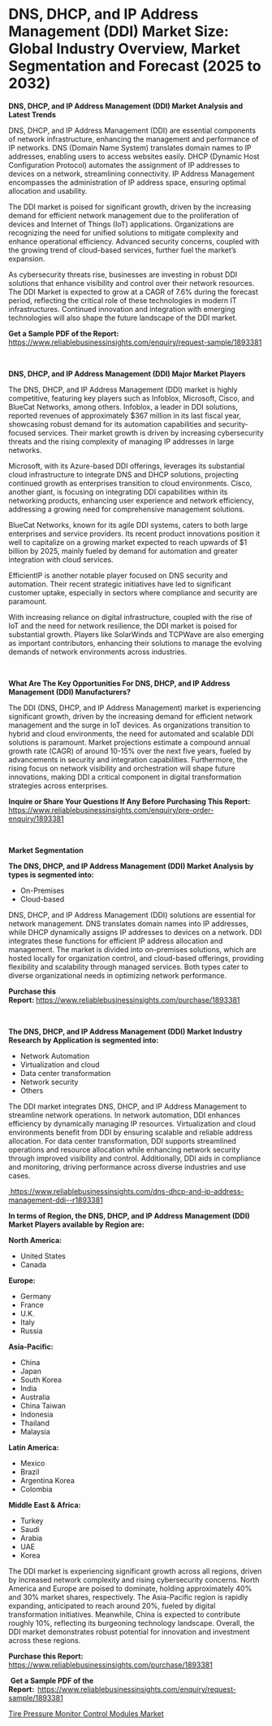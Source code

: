 <p><h1>DNS, DHCP, and IP Address Management (DDI) Market Size: Global Industry Overview, Market Segmentation and Forecast (2025 to 2032)</h1></p><p><strong>DNS, DHCP, and IP Address Management (DDI) Market Analysis and Latest Trends</strong></p>
<p><p>DNS, DHCP, and IP Address Management (DDI) are essential components of network infrastructure, enhancing the management and performance of IP networks. DNS (Domain Name System) translates domain names to IP addresses, enabling users to access websites easily. DHCP (Dynamic Host Configuration Protocol) automates the assignment of IP addresses to devices on a network, streamlining connectivity. IP Address Management encompasses the administration of IP address space, ensuring optimal allocation and usability.</p><p>The DDI market is poised for significant growth, driven by the increasing demand for efficient network management due to the proliferation of devices and Internet of Things (IoT) applications. Organizations are recognizing the need for unified solutions to mitigate complexity and enhance operational efficiency. Advanced security concerns, coupled with the growing trend of cloud-based services, further fuel the market’s expansion.</p><p>As cybersecurity threats rise, businesses are investing in robust DDI solutions that enhance visibility and control over their network resources. The DDI Market is expected to grow at a CAGR of 7.6% during the forecast period, reflecting the critical role of these technologies in modern IT infrastructures. Continued innovation and integration with emerging technologies will also shape the future landscape of the DDI market.</p></p>
<p><strong>Get a Sample PDF of the Report:&nbsp;</strong> <a href="https://www.reliablebusinessinsights.com/enquiry/request-sample/1893381?utm_campaign=3256&utm_medium=2&utm_source=Github&utm_content=ia&utm_term=28032025&utm_id=dns-dhcp-and-ip-address-management-ddi">https://www.reliablebusinessinsights.com/enquiry/request-sample/1893381</a></p>
<p>&nbsp;</p>
<p><strong>DNS, DHCP, and IP Address Management (DDI) Major Market Players</strong></p>
<p><p>The DNS, DHCP, and IP Address Management (DDI) market is highly competitive, featuring key players such as Infoblox, Microsoft, Cisco, and BlueCat Networks, among others. Infoblox, a leader in DDI solutions, reported revenues of approximately $367 million in its last fiscal year, showcasing robust demand for its automation capabilities and security-focused services. Their market growth is driven by increasing cybersecurity threats and the rising complexity of managing IP addresses in large networks.</p><p>Microsoft, with its Azure-based DDI offerings, leverages its substantial cloud infrastructure to integrate DNS and DHCP solutions, projecting continued growth as enterprises transition to cloud environments. Cisco, another giant, is focusing on integrating DDI capabilities within its networking products, enhancing user experience and network efficiency, addressing a growing need for comprehensive management solutions.</p><p>BlueCat Networks, known for its agile DDI systems, caters to both large enterprises and service providers. Its recent product innovations position it well to capitalize on a growing market expected to reach upwards of $1 billion by 2025, mainly fueled by demand for automation and greater integration with cloud services.</p><p>EfficientIP is another notable player focused on DNS security and automation. Their recent strategic initiatives have led to significant customer uptake, especially in sectors where compliance and security are paramount.</p><p>With increasing reliance on digital infrastructure, coupled with the rise of IoT and the need for network resilience, the DDI market is poised for substantial growth. Players like SolarWinds and TCPWave are also emerging as important contributors, enhancing their solutions to manage the evolving demands of network environments across industries.</p></p>
<p>&nbsp;</p>
<p><strong>What Are The Key Opportunities For DNS, DHCP, and IP Address Management (DDI) Manufacturers?</strong></p>
<p><p>The DDI (DNS, DHCP, and IP Address Management) market is experiencing significant growth, driven by the increasing demand for efficient network management and the surge in IoT devices. As organizations transition to hybrid and cloud environments, the need for automated and scalable DDI solutions is paramount. Market projections estimate a compound annual growth rate (CAGR) of around 10-15% over the next five years, fueled by advancements in security and integration capabilities. Furthermore, the rising focus on network visibility and orchestration will shape future innovations, making DDI a critical component in digital transformation strategies across enterprises.</p></p>
<p><strong>Inquire or Share Your Questions If Any Before Purchasing This Report:</strong> <a href="https://www.reliablebusinessinsights.com/enquiry/pre-order-enquiry/1893381?utm_campaign=3256&utm_medium=2&utm_source=Github&utm_content=ia&utm_term=28032025&utm_id=dns-dhcp-and-ip-address-management-ddi">https://www.reliablebusinessinsights.com/enquiry/pre-order-enquiry/1893381</a></p>
<p>&nbsp;</p>
<p><strong>Market Segmentation</strong></p>
<p><strong>The DNS, DHCP, and IP Address Management (DDI) Market Analysis by types is segmented into:</strong></p>
<p><ul><li>On-Premises</li><li>Cloud-based</li></ul></p>
<p><p>DNS, DHCP, and IP Address Management (DDI) solutions are essential for network management. DNS translates domain names into IP addresses, while DHCP dynamically assigns IP addresses to devices on a network. DDI integrates these functions for efficient IP address allocation and management. The market is divided into on-premises solutions, which are hosted locally for organization control, and cloud-based offerings, providing flexibility and scalability through managed services. Both types cater to diverse organizational needs in optimizing network performance.</p></p>
<p><strong>Purchase this Report:&nbsp;</strong><a href="https://www.reliablebusinessinsights.com/purchase/1893381?utm_campaign=3256&utm_medium=2&utm_source=Github&utm_content=ia&utm_term=28032025&utm_id=dns-dhcp-and-ip-address-management-ddi">https://www.reliablebusinessinsights.com/purchase/1893381</a></p>
<p>&nbsp;</p>
<p><strong>The DNS, DHCP, and IP Address Management (DDI) Market Industry Research by Application is segmented into:</strong></p>
<p><ul><li>Network Automation</li><li>Virtualization and cloud</li><li>Data center transformation</li><li>Network security</li><li>Others</li></ul></p>
<p><p>The DDI market integrates DNS, DHCP, and IP Address Management to streamline network operations. In network automation, DDI enhances efficiency by dynamically managing IP resources. Virtualization and cloud environments benefit from DDI by ensuring scalable and reliable address allocation. For data center transformation, DDI supports streamlined operations and resource allocation while enhancing network security through improved visibility and control. Additionally, DDI aids in compliance and monitoring, driving performance across diverse industries and use cases.</p></p>
<p><a href="https://www.reliablebusinessinsights.com/dns-dhcp-and-ip-address-management-ddi--r1893381?utm_campaign=3256&utm_medium=2&utm_source=Github&utm_content=ia&utm_term=28032025&utm_id=dns-dhcp-and-ip-address-management-ddi">&nbsp;https://www.reliablebusinessinsights.com/dns-dhcp-and-ip-address-management-ddi--r1893381</a></p>
<p><strong>In terms of Region, the DNS, DHCP, and IP Address Management (DDI) Market Players available by Region are:</strong></p>
<p>
    <p> <strong> North America: </strong>
        <ul>
            <li>United States</li>
            <li>Canada</li>
        </ul>
        </p> 
    <p> <strong> Europe: </strong>
        <ul>
            <li>Germany</li>
            <li>France</li>
            <li>U.K.</li>
            <li>Italy</li>
            <li>Russia</li>
        </ul>
        </p> 
    <p> <strong> Asia-Pacific: </strong>
        <ul>
            <li>China</li>
            <li>Japan</li>
            <li>South Korea</li>
            <li>India</li>
            <li>Australia</li>
            <li>China Taiwan</li>
            <li>Indonesia</li>
            <li>Thailand</li>
            <li>Malaysia</li>
        </ul>
        </p> 
    <p> <strong> Latin America: </strong>
        <ul>
            <li>Mexico</li>
            <li>Brazil</li>
            <li>Argentina Korea</li>
            <li>Colombia</li>
        </ul>
        </p> 
    <p> <strong> Middle East & Africa: </strong>
        <ul>
            <li>Turkey</li>
            <li>Saudi</li>
            <li>Arabia</li>
            <li>UAE</li>
            <li>Korea</li>
        </ul>
    </p>
    </p>
<p><p>The DDI market is experiencing significant growth across all regions, driven by increased network complexity and rising cybersecurity concerns. North America and Europe are poised to dominate, holding approximately 40% and 30% market shares, respectively. The Asia-Pacific region is rapidly expanding, anticipated to reach around 20%, fueled by digital transformation initiatives. Meanwhile, China is expected to contribute roughly 10%, reflecting its burgeoning technology landscape. Overall, the DDI market demonstrates robust potential for innovation and investment across these regions.</p></p>
<p><strong>Purchase this Report: </strong><a href="https://www.reliablebusinessinsights.com/purchase/1893381?utm_campaign=3256&utm_medium=2&utm_source=Github&utm_content=ia&utm_term=28032025&utm_id=dns-dhcp-and-ip-address-management-ddi">https://www.reliablebusinessinsights.com/purchase/1893381</a></p>
<p>&nbsp;<strong>Get a Sample PDF of the Report:&nbsp;&nbsp;</strong><a href="https://www.reliablebusinessinsights.com/enquiry/request-sample/1893381?utm_campaign=3256&utm_medium=2&utm_source=Github&utm_content=ia&utm_term=28032025&utm_id=dns-dhcp-and-ip-address-management-ddi">https://www.reliablebusinessinsights.com/enquiry/request-sample/1893381</a></p>
<p><strong></strong></p>
<p><p><a href="https://github.com/felishtimoti/Market-Research-Report-List-1/blob/main/tire-pressure-monitor-control-modules-market.md?utm_campaign=3256&utm_medium=2&utm_source=Github&utm_content=ia&utm_term=28032025&utm_id=dns-dhcp-and-ip-address-management-ddi">Tire Pressure Monitor Control Modules Market</a></p></p>